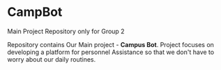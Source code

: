 # CampBot
Main Project Repository only for Group 2

Repository contains Our Main project - <b> Campus Bot</b>. Project focuses on developing a platform for personnel Assistance so that we don't have to worry about our daily routines.

